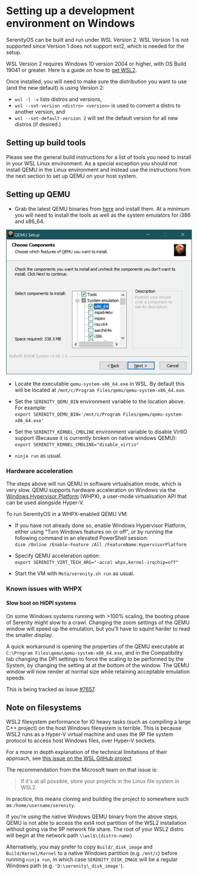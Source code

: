 # Setting up a development environment on Windows

SerenityOS can be built and run under WSL Version 2.
WSL Version 1 is not supported since Version 1 does not support ext2, which is needed for the setup.

WSL Version 2 requires Windows 10 version 2004 or higher, with OS Build 19041 or greater. Here is a guide on how to
[get WSL2](https://docs.microsoft.com/en-us/windows/wsl/install-win10).

Once installed, you will need to make sure the distribution you want to use (and the new default) is using Version 2:
- `wsl -l -v` lists distros and versions,<br/>
- `wsl --set-version <distro> <version>` is used to convert a distro to another version, and<br/>
- `wsl --set-default-version 2` will set the default version for all new distros (if desired.)<br/>

## Setting up build tools

Please see the general build instructions for a list of tools you need to install in your WSL Linux environment. As a
special exception you should _not_ install QEMU in the Linux environment and instead use the instructions from the next
section to set up QEMU on your host system.

## Setting up QEMU

- Grab the latest QEMU binaries from [here](https://www.qemu.org/download/#windows) and install them. At a minimum you
will need to install the tools as well as the system emulators for i386 and x86_64.

![QEMU Components](QEMU_Components.png)

- Locate the executable `qemu-system-x86_64.exe` in WSL.
By default this will be located at `/mnt/c/Program Files/qemu/qemu-system-x86_64.exe`.

- Set the `SERENITY_QEMU_BIN` environment variable to the location above. For example: \
`export SERENITY_QEMU_BIN='/mnt/c/Program Files/qemu/qemu-system-x86_64.exe'`

- Set the `SERENITY_KERNEL_CMDLINE` environment variable to disable VirtIO support (Because it is currently broken on
  native windows QEMU):
`export SERENITY_KERNEL_CMDLINE="disable_virtio"`

- `ninja run` as usual.

### Hardware acceleration

The steps above will run QEMU in software virtualisation mode, which is very slow.
QEMU supports hardware acceleration on Windows via the [Windows Hypervisor Platform](https://docs.microsoft.com/en-us/virtualization/api/)
(WHPX), a user-mode virtualisation API that can be used alongside Hyper-V.

To run SerenityOS in a WHPX-enabled QEMU VM:

- If you have not already done so, enable Windows Hypervisor Platform, either using "Turn Windows features on or off",
  or by running the following command in an elevated PowerShell session: \
`dism /Online /Enable-Feature /All /FeatureName:HypervisorPlatform`

- Specify QEMU acceleration option: \
`export SERENITY_VIRT_TECH_ARG="-accel whpx,kernel-irqchip=off"`

- Start the VM with `Meta/serenity.sh run` as usual.

### Known issues with WHPX

#### Slow boot on HiDPI systems

On some Windows systems running with >100% scaling, the booting phase of Serenity might slow to a crawl. Changing the
zoom settings of the QEMU window will speed up the emulation, but you'll have to squint harder to read the smaller display.

A quick workaround is opening the properties of the QEMU executable at `C:\Program Files\qemu\qemu-system-x86_64.exe`, and
in the Compatibility tab changing the DPI settings to force the scaling to be performed by the System, by changing the
setting at at the bottom of the window. The QEMU window will now render at normal size while retaining acceptable emulation speeds.

This is being tracked as issue [#7657](https://github.com/SerenityOS/serenity/issues/7657).

## Note on filesystems

WSL2 filesystem performance for IO heavy tasks (such as compiling a large C++ project) on the host Windows filesystem is
terrible. This is because WSL2 runs as a Hyper-V virtual machine and uses the 9P file system protocol to access host
Windows files, over Hyper-V sockets.

For a more in depth explanation of the technical limitations of their approach, see
[this issue on the WSL GitHub project](https://github.com/microsoft/WSL/issues/4197#issuecomment-604592340)

The recommendation from the Microsoft team on that issue is:

> If it's at all possible, store your projects in the Linux file system in WSL2.

In practice, this means cloning and building the project to somewhere such as `/home/username/serenity`.

If you're using the native Windows QEMU binary from the above steps, QEMU is not able to access the ext4 root partition
of the WSL2 installation without going via the 9P network file share. The root of your WSL2 distro will begin at the
network path `\\wsl$\{distro-name}`.

Alternatively, you may prefer to copy `Build/_disk_image` and `Build/Kernel/Kernel` to a native Windows partition (e.g.
`/mnt/c`) before running `ninja run`, in which case `SERENITY_DISK_IMAGE` will be a regular Windows path (e.g.
`'D:\serenity\_disk_image'`).
